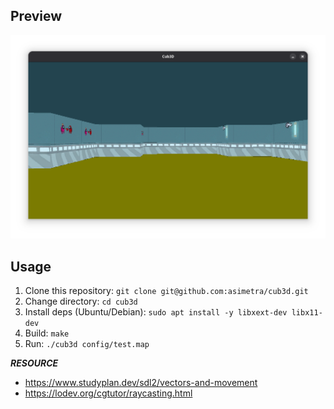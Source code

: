 ## Preview
![alt text](image.png)

## Usage
1. Clone this repository: `git clone git@github.com:asimetra/cub3d.git`
2. Change directory: `cd cub3d`
3. Install deps (Ubuntu/Debian): `sudo apt install -y libxext-dev libx11-dev`
4. Build: `make`
5. Run: `./cub3d config/test.map`

***RESOURCE***
- https://www.studyplan.dev/sdl2/vectors-and-movement
- https://lodev.org/cgtutor/raycasting.html